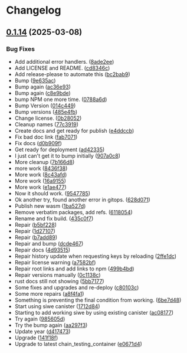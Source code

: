 # Changelog

## [0.1.14](https://github.com/shipstone-labs/vetkd-utils-siwe/compare/ic-vetkd-notes-client-v0.1.13...ic-vetkd-notes-client-v0.1.14) (2025-03-08)


### Bug Fixes

* Add additional error handlers. ([8ade2ee](https://github.com/shipstone-labs/vetkd-utils-siwe/commit/8ade2ee910dd04a0be512566bfc60948a0e478b3))
* Add LICENSE and README. ([cd8346c](https://github.com/shipstone-labs/vetkd-utils-siwe/commit/cd8346cb5a1c3f0eeebc61cfd2864f8e54454e49))
* Add release-please to automate this ([bc2bab9](https://github.com/shipstone-labs/vetkd-utils-siwe/commit/bc2bab9db25aa5c84deef62ccc5c80fc24c19700))
* Bump ([9e635ac](https://github.com/shipstone-labs/vetkd-utils-siwe/commit/9e635ace9fdd5216e0316fe0a3b9f13265aac3fb))
* Bump again ([ac36e93](https://github.com/shipstone-labs/vetkd-utils-siwe/commit/ac36e935969731c1979327cd62c23d2ea3f92a88))
* Bump again ([c8e9bde](https://github.com/shipstone-labs/vetkd-utils-siwe/commit/c8e9bde825a2819999073aece91711605e4a1868))
* bump NPM one more time. ([0788a6d](https://github.com/shipstone-labs/vetkd-utils-siwe/commit/0788a6d379d2f12cab54406c9cfb36b2f2345277))
* Bump Version ([014c449](https://github.com/shipstone-labs/vetkd-utils-siwe/commit/014c449aab804435598c5f513d641e740aa7ba9d))
* Bump versions ([485e4fb](https://github.com/shipstone-labs/vetkd-utils-siwe/commit/485e4fb195a20c6a21b085b272be8daec836c661))
* Change license. ([0b28052](https://github.com/shipstone-labs/vetkd-utils-siwe/commit/0b28052276a6572bae297029828e478877dcce41))
* Cleanup names ([77c3919](https://github.com/shipstone-labs/vetkd-utils-siwe/commit/77c39196758e9e0c5d61ae35569752122be5eeef))
* Create docs and get ready for publish ([e4ddccb](https://github.com/shipstone-labs/vetkd-utils-siwe/commit/e4ddccb055a9072421e98a8ba91bc27369dece29))
* Fix bad doc link ([fab7071](https://github.com/shipstone-labs/vetkd-utils-siwe/commit/fab707107a36a3e070684a29c3d10d989f9477cc))
* Fix docs ([d0b909f](https://github.com/shipstone-labs/vetkd-utils-siwe/commit/d0b909f10803d3eb9e47a6d7dc489c4847f3e8ca))
* Get ready for deployment ([ad42335](https://github.com/shipstone-labs/vetkd-utils-siwe/commit/ad42335c0ef3136c1f73abd8b044455f49c3e944))
* I just can't get it to bump initially ([907a0c8](https://github.com/shipstone-labs/vetkd-utils-siwe/commit/907a0c8bb1c5f66376d71a6f1070fba8c26c5cf1))
* More cleanup ([7b166d8](https://github.com/shipstone-labs/vetkd-utils-siwe/commit/7b166d8b0d28e5a57ab43e1e620e76a3d563e204))
* more work ([8436f38](https://github.com/shipstone-labs/vetkd-utils-siwe/commit/8436f3889846ea63ff636d9c580dcbd8dc43914c))
* More work ([8c43afd](https://github.com/shipstone-labs/vetkd-utils-siwe/commit/8c43afdeb5329bf8a2eae29985506b938e1c35f3))
* More work ([16a9155](https://github.com/shipstone-labs/vetkd-utils-siwe/commit/16a9155ad913b912b35ba5e2e0eecfb249ca08eb))
* More work ([e1ae477](https://github.com/shipstone-labs/vetkd-utils-siwe/commit/e1ae477e5e8f17ba65ac6e39875a68af1bf22ebb))
* Now it should work. ([9547785](https://github.com/shipstone-labs/vetkd-utils-siwe/commit/9547785f1832665f72e9332bc29e140db1e4beb0))
* Ok another try, found another error in gitops. ([628d071](https://github.com/shipstone-labs/vetkd-utils-siwe/commit/628d071d8ab94f3fb8cbed0c21f3c73a60cb01ab))
* Publish new wasm ([1ba527d](https://github.com/shipstone-labs/vetkd-utils-siwe/commit/1ba527d304550d4ec8dd4ec4a0f9b9b3410ceda5))
* Remove verbatim packages, add refs. ([6118054](https://github.com/shipstone-labs/vetkd-utils-siwe/commit/6118054d9f2c5620abd02f9b7994211fdb522685))
* Rename and fix build. ([435c0f7](https://github.com/shipstone-labs/vetkd-utils-siwe/commit/435c0f7c4da8b1a5d02dcd4e81702a1b671a3af2))
* Repair ([b5bf228](https://github.com/shipstone-labs/vetkd-utils-siwe/commit/b5bf2283faa97fd8968cd9c2e967fefa04f5e4a1))
* Repair ([1d27107](https://github.com/shipstone-labs/vetkd-utils-siwe/commit/1d27107a7234d6e4e698f7bed4d703ae8ae58e3c))
* Repair ([b7add89](https://github.com/shipstone-labs/vetkd-utils-siwe/commit/b7add8990805c8c9d9f6c6a9ca41527a69f365bd))
* Repair and bump ([dcde467](https://github.com/shipstone-labs/vetkd-utils-siwe/commit/dcde467a5d794b87fa1e7c12a2945f555b0a04fa))
* Repair docs ([4d93515](https://github.com/shipstone-labs/vetkd-utils-siwe/commit/4d9351585bfd11ffeed8397f1bf9a64cf2752aed))
* Repair history update when requesting keys by reloading ([2ffe1dc](https://github.com/shipstone-labs/vetkd-utils-siwe/commit/2ffe1dc64dd188d5d7c232b2c590d76d8739c34d))
* Repair license warning ([a7582bf](https://github.com/shipstone-labs/vetkd-utils-siwe/commit/a7582bf4fe1506745d8de8084aaf6cb21998c928))
* Repair root links and add links to npm ([499b4bd](https://github.com/shipstone-labs/vetkd-utils-siwe/commit/499b4bd396d35e9926c49002ab991dfbe9e2003d))
* Repair versions manually ([0c1138c](https://github.com/shipstone-labs/vetkd-utils-siwe/commit/0c1138c7c415255a41d64f498b629329e6f7a2f3))
* rust docs still not showing ([5bb7177](https://github.com/shipstone-labs/vetkd-utils-siwe/commit/5bb7177018f80160baee1dc6162d27e39451fa7f))
* Some fixes and upgrades and re-deploy ([c80103c](https://github.com/shipstone-labs/vetkd-utils-siwe/commit/c80103c5ce2308610816af81fac7240f96494220))
* Some more repairs ([a8f4fa1](https://github.com/shipstone-labs/vetkd-utils-siwe/commit/a8f4fa1952d2b8acbbd99f4844265967a9e2b21a))
* Something is preventing the final condition from working. ([6be7d48](https://github.com/shipstone-labs/vetkd-utils-siwe/commit/6be7d48166fbb1e655c73f0fe4ffebda37f946ce))
* Start using siwe canister ([1712d84](https://github.com/shipstone-labs/vetkd-utils-siwe/commit/1712d84b38539c0565115f90cc6e90ac275ed8e4))
* Starting to add working siwe by using existing canister ([ac08177](https://github.com/shipstone-labs/vetkd-utils-siwe/commit/ac08177c73a5eaa9d54eac7129a9ec27ce7cf47a))
* Try again ([985605d](https://github.com/shipstone-labs/vetkd-utils-siwe/commit/985605dd0c0d7fe2b1a5742bc5f7fe2e05b0a057))
* Try the bump again ([aa297f3](https://github.com/shipstone-labs/vetkd-utils-siwe/commit/aa297f311222899d8807cf612e727c64370012c3))
* Update year ([d417473](https://github.com/shipstone-labs/vetkd-utils-siwe/commit/d4174735b14db2d0601fea120c7588787c367fba))
* Upgrade ([141f18f](https://github.com/shipstone-labs/vetkd-utils-siwe/commit/141f18f0d0e8b696fc092e344e1b7cfc7ac6c6b6))
* Upgrade to latest chain_testing_container ([e0671d4](https://github.com/shipstone-labs/vetkd-utils-siwe/commit/e0671d4fd5b7d6816c94dcd14cb3dba5c53e58e5))
